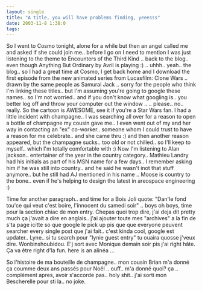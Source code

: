 ```yaml
---
layout: single
title: "A title, you will have problems finding, yeeesss"
date: 2003-11-8 1:38:0
tags: 
---
```


So I went to Cosmo tonight, alone for a while but then an angel called me and asked if she could join me.. before I go on I need to mention I was just listening to the theme to Encounters of the Third Kind .. back to the blog.. even though Anything But Ordinary by Avril is playing :) .. uhhh.. yeah.. the blog.. so I had a great time at Cosmo, I get back home and I download the first episode from the new animated series from Lucasfilm: Clone Wars .. drawn by the same people as Samurai Jack .. sorry for the people who think I'm linking these titles.. but I'm assuming you're going to google these names.. so I'm not worried.. and if you don't know what googling is.. you better log off and throw your computer out the window .. .. please.. no.. really. So the cartoon is AWESOME, see it if you're a Star Wars fan. I had a little incident with champagne.. I was searching all over for a reason to open a bottle of champagne my cousin gave me.. I even went out of my and her way in contacting an "ex" co-worker.. someone whom I could trust to have a reason for me celebrate.. and she came thru :) and then another reason appeared, but the champagne sucks.. too old or not chilled.. so I'll keep to myself.. which I'm totally comfortable with :) Now I'm listening to Alan jackson.. entertainer of the year in the country category.. Mathieu Landry had his initials as part of his MSN name for a few days.. I remember asking him if he was still into country.. and he said he wasn't inot that stuff anymore.. but he still had AJ mentioned in his name .. Moose is country to the bone.. even if he's helping to design the latest in areospace engineering :)

Time for another paragraph.. and time for a Bois Joli quote: "Dan'le fond tou'ce qui veut c'est boire, l'innocent du samedi soir" .. boys oh boys, time pour la section chiac de mon entry. Chepas quoi trop dire, j'ai deja dit pretty much ça j'avait a dire en anglais.. j'ai ajouter toute mes "archives" a la fin de s'ta page icitte so que google le pick up pis que que everyone peuvent searcher every single post que j'ai fait.. c'est kinda cool, google est updater.. Lyne.. si tu search pour "lynie guest entry" tu ouaira quosse j'veux dire. Wonbinshoubidou. E'j sort avec Monique demain soir pis j'ai right hâte. Ça va être right d'la fun. here is an alinéa …

So l'histoire de ma bouteille de champagne.. mon cousin Brian m'a donné ça coumme deux ans passés pour Noël .. ouff.. m'a donné quoi? ça .. complément apres, avoir s'accorde pas.. holy shit.. j'ai sorti mon Bescherelle pour sti la.. no joke.



